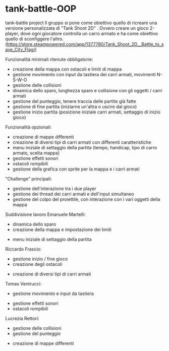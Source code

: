 # tank-battle-OOP
tank-battle project
ll gruppo si pone come obiettivo quello di ricreare una versione personalizzata di "Tank Shoot 2D" . Ovvero creare un gioco 2-player, dove ogni giocatore controlla un carro armato e ha come obiettivo quello di sconfiggere l'altro.
(https://store.steampowered.com/app/1377780/Tank_Shoot_2D__Battle_to_save_City_Flag/)

Funzionalità minimali ritenute obbligatorie:
- creazione della mappa con ostacoli e limiti di mappa
- gestione movimento con input da tastiera dei carri armati, movimenti N-S-W-O
- gestione delle collisioni
- dinamica dello sparo, lunghezza sparo e collisione con gli oggetti / carri armati
- gestione del punteggio, tenere traccia delle partite già fatte
- gestione di fine partita (iniziarne un'altra o uscire dal gioco)
- gestione inizio partita (posizione iniziale carri armati, settaggio di inizio gioco)

Funzionalità opzionali:
- creazione di mappe differenti
- creazione di diversi tipi di carri armati con differenti caratteristiche
- menu iniziale di settaggio della partita (tempo, handicap, tipo di carro armato, scelta mappa)
- gestione effetti sonori
- ostacoli rompibili
- gestione della grafica con sprite per la mappa e i carri armati

"Challenge" principali:
- gestione dell'interazione tra i due player
- gestione dei thread dei carri armati e dell'input simultaneo
- gestione del colpo del proiettile, con interazione con i vari oggetti della mappa

Suddivisione lavoro
Emanuele Martelli:
- dinamica dello sparo
- creazione della mappa e impostazione dei limiti
* menu iniziale di settaggio della partita

Riccardo Frascio:
- gestione inizio / fine gioco
- creazione degli ostacoli
* creazione di diversi tipi di carri armati

Tomas Ventrucci:
- gestione movimento e input da tastiera
* gestione effetti sonori
* ostacoli rompibili

Lucrezia Rettori:
- gestione delle collisioni
- gestione del punteggio
* creazione di mappe differenti
